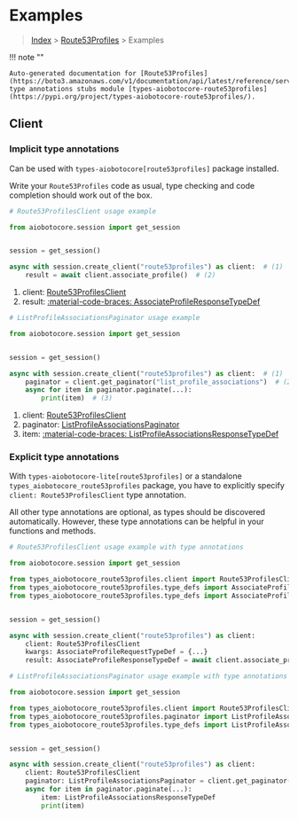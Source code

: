 # Examples

> [Index](../README.md) > [Route53Profiles](./README.md) > Examples

!!! note ""

    Auto-generated documentation for [Route53Profiles](https://boto3.amazonaws.com/v1/documentation/api/latest/reference/services/route53profiles.html#route53profiles)
    type annotations stubs module [types-aiobotocore-route53profiles](https://pypi.org/project/types-aiobotocore-route53profiles/).

## Client

### Implicit type annotations

Can be used with `types-aiobotocore[route53profiles]` package installed.

Write your `Route53Profiles` code as usual,
type checking and code completion should work out of the box.



```python
# Route53ProfilesClient usage example

from aiobotocore.session import get_session


session = get_session()

async with session.create_client("route53profiles") as client:  # (1)
    result = await client.associate_profile()  # (2)
```

1. client: [Route53ProfilesClient](./client.md)
2. result: [:material-code-braces: AssociateProfileResponseTypeDef](./type_defs.md#associateprofileresponsetypedef) 



```python
# ListProfileAssociationsPaginator usage example

from aiobotocore.session import get_session


session = get_session()

async with session.create_client("route53profiles") as client:  # (1)
    paginator = client.get_paginator("list_profile_associations")  # (2)
    async for item in paginator.paginate(...):
        print(item)  # (3)
```

1. client: [Route53ProfilesClient](./client.md)
2. paginator: [ListProfileAssociationsPaginator](./paginators.md#listprofileassociationspaginator)
3. item: [:material-code-braces: ListProfileAssociationsResponseTypeDef](./type_defs.md#listprofileassociationsresponsetypedef) 




### Explicit type annotations

With `types-aiobotocore-lite[route53profiles]`
or a standalone `types_aiobotocore_route53profiles` package, you have to explicitly specify
`client: Route53ProfilesClient` type annotation.

All other type annotations are optional, as types should be discovered automatically.
However, these type annotations can be helpful in your functions and methods.


```python
# Route53ProfilesClient usage example with type annotations

from aiobotocore.session import get_session

from types_aiobotocore_route53profiles.client import Route53ProfilesClient
from types_aiobotocore_route53profiles.type_defs import AssociateProfileResponseTypeDef
from types_aiobotocore_route53profiles.type_defs import AssociateProfileRequestTypeDef


session = get_session()

async with session.create_client("route53profiles") as client:
    client: Route53ProfilesClient
    kwargs: AssociateProfileRequestTypeDef = {...}
    result: AssociateProfileResponseTypeDef = await client.associate_profile(**kwargs)
```



```python
# ListProfileAssociationsPaginator usage example with type annotations

from aiobotocore.session import get_session

from types_aiobotocore_route53profiles.client import Route53ProfilesClient
from types_aiobotocore_route53profiles.paginator import ListProfileAssociationsPaginator
from types_aiobotocore_route53profiles.type_defs import ListProfileAssociationsResponseTypeDef


session = get_session()

async with session.create_client("route53profiles") as client:
    client: Route53ProfilesClient
    paginator: ListProfileAssociationsPaginator = client.get_paginator("list_profile_associations")
    async for item in paginator.paginate(...):
        item: ListProfileAssociationsResponseTypeDef
        print(item)
```


